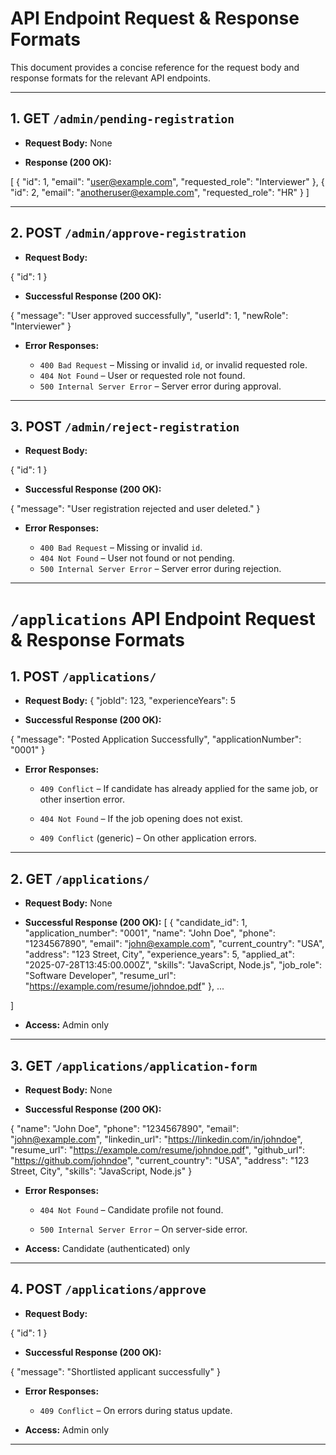 # API Endpoint Request & Response Formats

This document provides a concise reference for the request body and response formats for the relevant API endpoints.

---

## 1. GET `/admin/pending-registration`

- **Request Body:** None

- **Response (200 OK):**

[
{
"id": 1,
"email": "user@example.com",
"requested_role": "Interviewer"
},
{
"id": 2,
"email": "anotheruser@example.com",
"requested_role": "HR"
}
]

---

## 2. POST `/admin/approve-registration`

- **Request Body:**

{
"id": 1
}

- **Successful Response (200 OK):**

{
"message": "User approved successfully",
"userId": 1,
"newRole": "Interviewer"
}

- **Error Responses:**

  - `400 Bad Request` – Missing or invalid `id`, or invalid requested role.
  - `404 Not Found` – User or requested role not found.
  - `500 Internal Server Error` – Server error during approval.

---

## 3. POST `/admin/reject-registration`

- **Request Body:**

{
"id": 1
}

- **Successful Response (200 OK):**

{
"message": "User registration rejected and user deleted."
}

- **Error Responses:**

  - `400 Bad Request` – Missing or invalid `id`.
  - `404 Not Found` – User not found or not pending.
  - `500 Internal Server Error` – Server error during rejection.

---

# `/applications` API Endpoint Request & Response Formats

## 1. POST `/applications/`

- **Request Body:**
{
"jobId": 123,
"experienceYears": 5

- **Successful Response (200 OK):**

{
"message": "Posted Application Successfully",
"applicationNumber": "0001"
}

- **Error Responses:**

  - `409 Conflict` – If candidate has already applied for the same job, or other insertion error.
  
  - `404 Not Found` – If the job opening does not exist.
  
  - `409 Conflict` (generic) – On other application errors.

---

## 2. GET `/applications/`

- **Request Body:** None

- **Successful Response (200 OK):**
[
{
"candidate_id": 1,
"application_number": "0001",
"name": "John Doe",
"phone": "1234567890",
"email": "john@example.com",
"current_country": "USA",
"address": "123 Street, City",
"experience_years": 5,
"applied_at": "2025-07-28T13:45:00.000Z",
"skills": "JavaScript, Node.js",
"job_role": "Software Developer",
"resume_url": "https://example.com/resume/johndoe.pdf"
},
...

]

- **Access:** Admin only

---

## 3. GET `/applications/application-form`

- **Request Body:** None

- **Successful Response (200 OK):**

{
"name": "John Doe",
"phone": "1234567890",
"email": "john@example.com",
"linkedin_url": "https://linkedin.com/in/johndoe",
"resume_url": "https://example.com/resume/johndoe.pdf",
"github_url": "https://github.com/johndoe",
"current_country": "USA",
"address": "123 Street, City",
"skills": "JavaScript, Node.js"
}

- **Error Responses:**

  - `404 Not Found` – Candidate profile not found.
  
  - `500 Internal Server Error` – On server-side error.

- **Access:** Candidate (authenticated) only

---

## 4. POST `/applications/approve`

- **Request Body:**

{
"id": 1
}

- **Successful Response (200 OK):**

{
"message": "Shortlisted applicant successfully"
}

- **Error Responses:**

  - `409 Conflict` – On errors during status update.

- **Access:** Admin only

---
